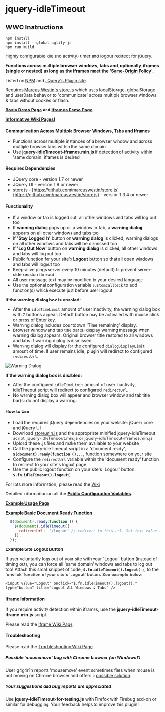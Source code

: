 # jquery-idleTimeout

## WWC Instructions
```
npm install
npm install --global uglify-js
npm run build
```

Highly configurable idle (no activity) timer and logout redirect for jQuery.

**Functions across multiple browser windows, tabs and, optionally, iframes (single or nested) as long as the iframes meet the '[Same-Origin Policy](http://en.wikipedia.org/wiki/Same-origin_policy)'.**

Listed on [NPM](https://www.npmjs.com/package/jquery-idletimeout) and [JQuery's Plugin site](http://plugins.jquery.com/idleTimeout/).

Requires [Marcus Westin's store.js](https://github.com/marcuswestin/store.js) which uses localStorage, globalStorage and userData behavior to 'communicate' across multiple browser windows & tabs without cookies or flash.

**[Basic Demo Page](http://jillelaine.github.io/jquery-idleTimeout/) and [Iframes Demo Page](http://jillelaine.github.io/jquery-idleTimeout/iframe-demo.html)**

**[Informative Wiki Pages!](https://github.com/JillElaine/jquery-idleTimeout/wiki)**

#### Communication Across Multiple Browser Windows, Tabs and Iframes

* Functions across multiple instances of a browser window and across multiple browser tabs within the same domain
* Use **jquery-idleTimeout-iframes.min.js** if detection of activity within 'same domain' iframes is desired

#### Required Dependencies

* JQuery core - version 1.7 or newer
* JQuery UI - version 1.9 or newer
* store.js - [https://github.com/marcuswestin/store.js](https://github.com/marcuswestin/store.js) - version 1.3.4 or newer

#### Functionality

* If a window or tab is logged out, all other windows and tabs will log out too
* If **warning dialog** pops up on a window or tab, a **warning dialog** appears on all other windows and tabs too
* If **'Stay Logged In'** button on **warning dialog** is clicked, warning dialogs on all other windows and tabs will be dismissed too
* If **'Log Out Now'** button on **warning dialog** is clicked, all other windows and tabs will log out too
* Public function for your site's **Logout** button so that all open windows and tabs will logout too
* Keep-alive pings server every 10 minutes (default) to prevent server-side session timeout
* All user message text may be modified to your desired language
* Use the optional configuration variable `customCallback` to add function(s) which execute just before user logout

**If the warning dialog box is enabled:**
* After the `idleTimeLimit` amount of user inactivity, the warning dialog box with 2 buttons appear. Default button may be activated with mouse click or press of Enter key.
* Warning dialog includes countdown 'Time remaining' display.
* Browser window and tab title bar(s) display warning message when warning dialog appears. Original browser title restored to all windows and tabs if warning dialog is dismissed.
* Warning dialog will display for the configured `dialogDisplayLimit` amount of time. If user remains idle, plugin will redirect to configured `redirectUrl`.

![Warning Dialog](https://raw.github.com/JillElaine/jquery-idleTimeout/master/warning_dialog.png)

**If the warning dialog box is disabled:**
* After the configured `idleTimeLimit` amount of user inactivity, idleTimeout script will redirect to configured `redirectUrl`.
* No warning dialog box will appear and browser window and tab title bar(s) do not display a warning.

#### How to Use

* Load the required jQuery dependencies on your website: jQuery core and jQuery UI
* Download [store.min.js](https://github.com/marcuswestin/store.js) and the appropriate minified jquery-idleTimeout script: jquery-idleTimeout.min.js or jquery-idleTimeout-iframes.min.js
* Upload these .js files and make them available to your website
* Call the jquery-idleTimeout script in a 'document ready', **`$(document).ready(function ()...`**, function somewhere on your site
* Configure the `redirectUrl` variable within the 'document ready' function to redirect to your site's logout page
* Use the public logout function on your site's 'Logout' button: **`$.fn.idleTimeout().logout()`**

For lots more information, please read the [Wiki](https://github.com/JillElaine/jquery-idleTimeout/wiki)

Detailed information on all the **[Public Configuration Variables](https://github.com/JillElaine/jquery-idleTimeout/wiki/Public-Configuration-Variables)**.

**[Example Usage Page](https://github.com/JillElaine/jquery-idleTimeout/blob/master/example.html)**

**Example Basic Document Ready Function**

```Javascript
  $(document).ready(function () {
    $(document).idleTimeout({
      redirectUrl:  '/logout' // redirect to this url. Set this value to YOUR site's logout page.
    });
  });
```

**Example Site Logout Button**

If user voluntarily logs out of your site with your 'Logout' button (instead of timing out), you can force all 'same domain' windows and tabs to log out too! Attach this small snippet of code, **`$.fn.idleTimeout().logout();`**, to the 'onclick' function of your site's 'Logout' button. See example below.

```
<input value="Logout" onclick="$.fn.idleTimeout().logout();" type="button" title="Logout ALL Windows & Tabs" />
```

#### Iframe Information

If you require activity detection within iframes, use the **jquery-idleTimeout-iframe.min.js** script. 

Please read the [Iframe Wiki Page](https://github.com/JillElaine/jquery-idleTimeout/wiki/Iframes---Information-&-Troubleshooting).

#### Troubleshooting

Please read the [Troubleshooting Wiki Page](https://github.com/JillElaine/jquery-idleTimeout/wiki/General-Troubleshooting)

##### Possible 'mousemove' bug with Chrome browser (on Windows?)

User g4g4r1n reports 'mousemove' event sometimes fires when mouse is not moving on Chrome browser and offers a [possible solution](https://github.com/JillElaine/jquery-idleTimeout/issues/13).

##### Your suggestions and bug reports are appreciated

Use **jquery-idleTimeout-for-testing.js** with Firefox with Firebug add-on or similar for debugging. Your feedback helps to improve this plugin!